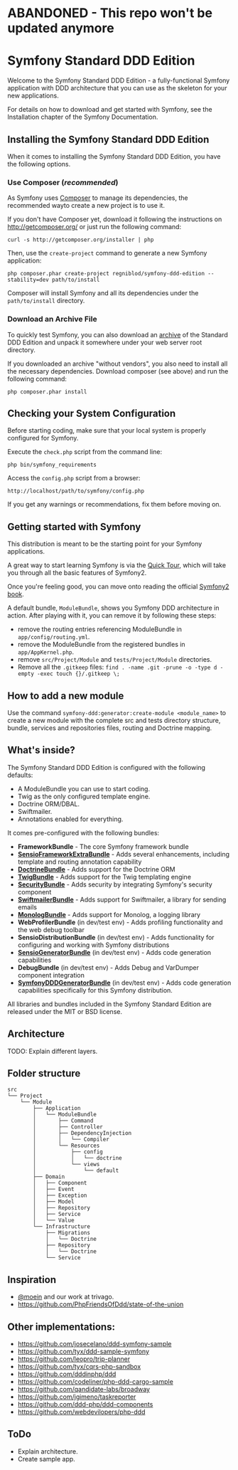 # ABANDONED - This repo won't be updated anymore

Symfony Standard DDD Edition
============================
Welcome to the Symfony Standard DDD Edition - a fully-functional Symfony application with DDD architecture that you can use as the skeleton for your new applications.

For details on how to download and get started with Symfony, see the Installation chapter of the Symfony Documentation.

## Installing the Symfony Standard DDD Edition
When it comes to installing the Symfony Standard DDD Edition, you have the following options.

### Use Composer (*recommended*)
As Symfony uses [Composer][2] to manage its dependencies, the recommended wayto create a new project is to use it.

If you don't have Composer yet, download it following the instructions on http://getcomposer.org/ or just run the following command:

    curl -s http://getcomposer.org/installer | php

Then, use the `create-project` command to generate a new Symfony application:

    php composer.phar create-project regniblod/symfony-ddd-edition --stability=dev path/to/install

Composer will install Symfony and all its dependencies under the `path/to/install` directory.

### Download an Archive File
To quickly test Symfony, you can also download an [archive][3] of the Standard DDD Edition and unpack it somewhere under your web server root directory.

If you downloaded an archive "without vendors", you also need to install all the necessary dependencies. Download composer (see above) and run the following command:

    php composer.phar install

## Checking your System Configuration
Before starting coding, make sure that your local system is properly configured for Symfony.

Execute the `check.php` script from the command line:

    php bin/symfony_requirements

Access the `config.php` script from a browser:

    http://localhost/path/to/symfony/config.php

If you get any warnings or recommendations, fix them before moving on.

## Getting started with Symfony
This distribution is meant to be the starting point for your Symfony applications.

A great way to start learning Symfony is via the [Quick Tour][4], which will take you through all the basic features of Symfony2.

Once you're feeling good, you can move onto reading the official [Symfony2 book][5].

A default bundle, `ModuleBundle`, shows you Symfony DDD architecture in action. After playing with it, you can remove it by following these steps:
* remove the routing entries referencing ModuleBundle in `app/config/routing.yml`.
* remove the ModuleBundle from the registered bundles in `app/AppKernel.php`.
* remove `src/Project/Module` and `tests/Project/Module` directories.
* Remove all the `.gitkeep` files: `find . -name .git -prune -o -type d -empty -exec touch {}/.gitkeep \;`

## How to add a new module
Use the command `symfony-ddd:generator:create-module <module_name>` to create a new module with the complete src and tests directory structure, bundle, services and repositories files, routing and Doctrine mapping.

## What's inside?
The Symfony Standard DDD Edition is configured with the following defaults:
* A ModuleBundle you can use to start coding.
* Twig as the only configured template engine.
* Doctrine ORM/DBAL.
* Swiftmailer.
* Annotations enabled for everything.

It comes pre-configured with the following bundles:
* **FrameworkBundle** - The core Symfony framework bundle
* [**SensioFrameworkExtraBundle**][6] - Adds several enhancements, including template and routing annotation capability
* [**DoctrineBundle**][7] - Adds support for the Doctrine ORM
* [**TwigBundle**][8] - Adds support for the Twig templating engine
* [**SecurityBundle**][9] - Adds security by integrating Symfony's security component
* [**SwiftmailerBundle**][10] - Adds support for Swiftmailer, a library for sending emails
* [**MonologBundle**][11] - Adds support for Monolog, a logging library
* **WebProfilerBundle** (in dev/test env) - Adds profiling functionality and the web debug toolbar
* **SensioDistributionBundle** (in dev/test env) - Adds functionality for configuring and working with Symfony distributions
* [**SensioGeneratorBundle**][13] (in dev/test env) - Adds code generation capabilities
* **DebugBundle** (in dev/test env) - Adds Debug and VarDumper component integration
* [**SymfonyDDDGeneratorBundle**][13] (in dev/test env) - Adds code generation capabilities specifically for this Symfony distribution.

All libraries and bundles included in the Symfony Standard Edition are released under the MIT or BSD license.

## Architecture
TODO: Explain different layers.

## Folder structure
```
src
└── Project
    └── Module
        ├── Application
        │   └── ModuleBundle
        │       ├── Command
        │       ├── Controller
        │       ├── DependencyInjection
        │       │   └── Compiler
        │       └── Resources
        │           ├── config
        │           │   └── doctrine
        │           └── views
        │               └── default
        ├── Domain
        │   ├── Component
        │   ├── Event
        │   ├── Exception
        │   ├── Model
        │   ├── Repository
        │   ├── Service
        │   └── Value
        └── Infrastructure
            ├── Migrations
            │   └── Doctrine
            ├── Repository
            │   └── Doctrine
            └── Service
```

## Inspiration
- [@moein](https://github.com/moein) and our work at trivago.
- https://github.com/PhpFriendsOfDdd/state-of-the-union

## Other implementations:
- https://github.com/josecelano/ddd-symfony-sample
- https://github.com/tyx/ddd-sample-symfony
- https://github.com/leopro/trip-planner
- https://github.com/tyx/cqrs-php-sandbox
- https://github.com/dddinphp/ddd
- https://github.com/codeliner/php-ddd-cargo-sample
- https://github.com/qandidate-labs/broadway
- https://github.com/jgimeno/taskreporter
- https://github.com/ddd-php/ddd-components
- https://github.com/webdevilopers/php-ddd

## ToDo
- Explain architecture.
- Create sample app.


[1]:  https://symfony.com/doc/3.0/book/installation.html
[2]:  http://getcomposer.org/
[3]:  https://github.com/regniblod/symfony-ddd-edition/archive/master.zip
[4]:  http://symfony.com/doc/2.7/quick_tour/the_big_picture.html
[5]:  http://symfony.com/doc/2.7/index.html
[6]:  https://symfony.com/doc/current/bundles/SensioFrameworkExtraBundle/index.html
[7]:  https://symfony.com/doc/3.0/book/doctrine.html
[8]:  https://symfony.com/doc/3.0/book/templating.html
[9]:  https://symfony.com/doc/3.0/book/security.html
[10]: https://symfony.com/doc/3.0/cookbook/email.html
[11]: https://symfony.com/doc/3.0/cookbook/logging/monolog.html
[13]: https://symfony.com/doc/3.0/bundles/SensioGeneratorBundle/index.html
